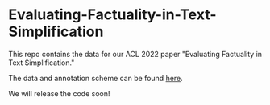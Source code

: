 # Evaluating-Factuality-in-Text-Simplification

This repo contains the data for our ACL 2022 paper "Evaluating Factuality in Text Simplification."

The data and annotation scheme can be found [here](https://drive.google.com/drive/folders/1H_aMYKLl3zWqGaKn6qX6Xya-MjtwePFK?usp=sharing).

We will release the code soon!
